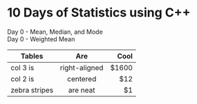 # 10 Days of Statistics using C++

Day 0	- Mean, Median, and Mode	
Day 0 - Weighted Mean	

| Tables        | Are           | Cool  |
| ------------- |:-------------:| -----:|
| col 3 is      | right-aligned | $1600 |
| col 2 is      | centered      |   $12 |
| zebra stripes | are neat      |    $1 |

